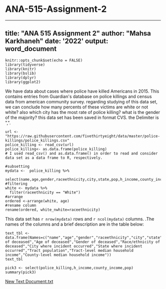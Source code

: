 # ANA-515-Assignment-2
---
title: "ANA 515 Assignment 2"
author: "Mahsa Karkhaneh"
date: '2022'
output: word_document
---

```{r setup, include=FALSE}
knitr::opts_chunk$set(echo = FALSE)
library(tidyverse)
library(knitr)
library(bslib)
library(dplyr)
library(ggplot2)
```

We have data about cases where police have killed Americans in 2015. This 
contains entries from Guardian's database on police killings and census data from american community survey.
regarding studying of this data set, we can conclude how many percents of these victims are white or not white?
also which city has the most rate of police killing? what is the gender of the majority? this data set has been saved in format CVS.
the Delimiter is ",".

```{r police_killing , echo=TRUE}
url <- "https://raw.githubusercontent.com/fivethirtyeight/data/master/police-killings/police_killings.csv"
police_killing <- read_csv(url)
police_killing<- as.data.frame(police_killing)
# I used read_csv() and as.data.frame() in order to read and consider data set as a data frame to R, respectively. 
```

```{r, echo=TRUE}
#subsetting
mydata <-  police_killing %>% 
  select(name,age,gender,raceethnicity,city,state,pop,h_income,county_income)
#filtering
white <- mydata %>% 
  filter(raceethnicity == "White")
#arrange 
ordered <-arrange(white, age)
#rename column
rename(ordered, white_nwhite=raceethnicity)
```

This data set has `r nrow(mydata)` rows and `r ncol(mydata)` columns.
.The names of the columns and a brief description are in the table below:

``` {r, echo = TRUE}
text_tbl <- data.frame(Names=c("name","age","gender","raceethnicity","city","state","pop","h_income","county_income"),Description=c("Name of deceased","Age of deceased","Gender of deceased","Race/ethnicity of deceased","City where incident occurred","State where incident occurred","Tract population","Tract-level median household income","County-level median household income"))
text_tbl

```

```{r, include=TRUE}
pick3 <- select(police_killing,h_income,county_income,pop)
summary(pick3)

```
[New Text Document.txt](https://github.com/MahsaKarkhaneh/ANA-515-Assignment-2/files/9595781/New.Text.Document.txt)
